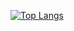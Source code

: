 [![Top Langs](https://github-readme-stats.vercel.app/api/top-langs/?username=Yuu18id&langs_count=8)](https://github.com/anuraghazra/github-readme-stats)


<!--
**Yuu18id/Yuu18id** is a ✨ _special_ ✨ repository because its `README.md` (this file) appears on your GitHub profile.

Here are some ideas to get you started:

- 🔭 I’m currently working on ...
- 🌱 I’m currently learning ...
- 👯 I’m looking to collaborate on ...
- 🤔 I’m looking for help with ...
- 💬 Ask me about ...
- 📫 How to reach me: ...
- 😄 Pronouns: ...
- ⚡ Fun fact: ...
-->
